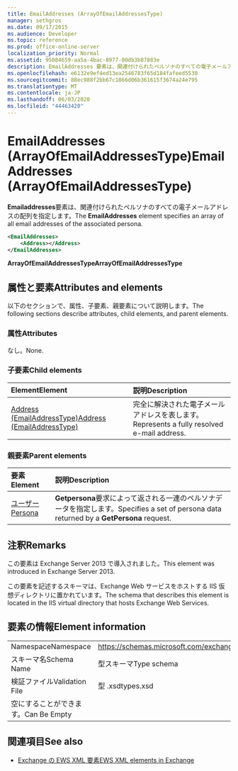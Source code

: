 ```yaml
---
title: EmailAddresses (ArrayOfEmailAddressesType)
manager: sethgros
ms.date: 09/17/2015
ms.audience: Developer
ms.topic: reference
ms.prod: office-online-server
localization_priority: Normal
ms.assetid: 95084659-aa5a-4bac-8977-00db3b87883e
description: EmailAddresses 要素は、関連付けられたペルソナのすべての電子メールアドレスの配列を指定します。
ms.openlocfilehash: e6132e9ef4ed13ea2546783f65d184fafeed5530
ms.sourcegitcommit: 88ec988f2bb67c1866d06b361615f3674a24e795
ms.translationtype: MT
ms.contentlocale: ja-JP
ms.lasthandoff: 06/03/2020
ms.locfileid: "44463420"
---
```

# <a name="emailaddresses-arrayofemailaddressestype"></a><span data-ttu-id="ae4bc-103">EmailAddresses (ArrayOfEmailAddressesType)</span><span class="sxs-lookup"><span data-stu-id="ae4bc-103">EmailAddresses (ArrayOfEmailAddressesType)</span></span>

<span data-ttu-id="ae4bc-104">**Emailaddresses**要素は、関連付けられたペルソナのすべての電子メールアドレスの配列を指定します。</span><span class="sxs-lookup"><span data-stu-id="ae4bc-104">The **EmailAddresses** element specifies an array of all email addresses of the associated persona.</span></span> 
  
```XML
<EmailAddresses>
    <Address></Address>
</EmailAddresses>
```

 <span data-ttu-id="ae4bc-105">**ArrayOfEmailAddressesType**</span><span class="sxs-lookup"><span data-stu-id="ae4bc-105">**ArrayOfEmailAddressesType**</span></span>
## <a name="attributes-and-elements"></a><span data-ttu-id="ae4bc-106">属性と要素</span><span class="sxs-lookup"><span data-stu-id="ae4bc-106">Attributes and elements</span></span>

<span data-ttu-id="ae4bc-107">以下のセクションで、属性、子要素、親要素について説明します。</span><span class="sxs-lookup"><span data-stu-id="ae4bc-107">The following sections describe attributes, child elements, and parent elements.</span></span>
  
### <a name="attributes"></a><span data-ttu-id="ae4bc-108">属性</span><span class="sxs-lookup"><span data-stu-id="ae4bc-108">Attributes</span></span>

<span data-ttu-id="ae4bc-109">なし。</span><span class="sxs-lookup"><span data-stu-id="ae4bc-109">None.</span></span>
  
### <a name="child-elements"></a><span data-ttu-id="ae4bc-110">子要素</span><span class="sxs-lookup"><span data-stu-id="ae4bc-110">Child elements</span></span>

|<span data-ttu-id="ae4bc-111">**Element**</span><span class="sxs-lookup"><span data-stu-id="ae4bc-111">**Element**</span></span>|<span data-ttu-id="ae4bc-112">**説明**</span><span class="sxs-lookup"><span data-stu-id="ae4bc-112">**Description**</span></span>|
|:-----|:-----|
|[<span data-ttu-id="ae4bc-113">Address (EmailAddressType)</span><span class="sxs-lookup"><span data-stu-id="ae4bc-113">Address (EmailAddressType)</span></span>](address-emailaddresstype.md) <br/> |<span data-ttu-id="ae4bc-114">完全に解決された電子メールアドレスを表します。</span><span class="sxs-lookup"><span data-stu-id="ae4bc-114">Represents a fully resolved e-mail address.</span></span>  <br/> |
   
### <a name="parent-elements"></a><span data-ttu-id="ae4bc-115">親要素</span><span class="sxs-lookup"><span data-stu-id="ae4bc-115">Parent elements</span></span>

|<span data-ttu-id="ae4bc-116">**要素**</span><span class="sxs-lookup"><span data-stu-id="ae4bc-116">**Element**</span></span>|<span data-ttu-id="ae4bc-117">**説明**</span><span class="sxs-lookup"><span data-stu-id="ae4bc-117">**Description**</span></span>|
|:-----|:-----|
|[<span data-ttu-id="ae4bc-118">ユーザー</span><span class="sxs-lookup"><span data-stu-id="ae4bc-118">Persona</span></span>](persona.md) <br/> |<span data-ttu-id="ae4bc-119">**Getpersona**要求によって返される一連のペルソナデータを指定します。</span><span class="sxs-lookup"><span data-stu-id="ae4bc-119">Specifies a set of persona data returned by a **GetPersona** request.</span></span>  <br/> |
   
## <a name="remarks"></a><span data-ttu-id="ae4bc-120">注釈</span><span class="sxs-lookup"><span data-stu-id="ae4bc-120">Remarks</span></span>

<span data-ttu-id="ae4bc-121">この要素は Exchange Server 2013 で導入されました。</span><span class="sxs-lookup"><span data-stu-id="ae4bc-121">This element was introduced in Exchange Server 2013.</span></span>
  
<span data-ttu-id="ae4bc-122">この要素を記述するスキーマは、Exchange Web サービスをホストする IIS 仮想ディレクトリに置かれています。</span><span class="sxs-lookup"><span data-stu-id="ae4bc-122">The schema that describes this element is located in the IIS virtual directory that hosts Exchange Web Services.</span></span>
  
## <a name="element-information"></a><span data-ttu-id="ae4bc-123">要素の情報</span><span class="sxs-lookup"><span data-stu-id="ae4bc-123">Element information</span></span>

|||
|:-----|:-----|
|<span data-ttu-id="ae4bc-124">Namespace</span><span class="sxs-lookup"><span data-stu-id="ae4bc-124">Namespace</span></span>  <br/> |https://schemas.microsoft.com/exchange/services/2006/types  <br/> |
|<span data-ttu-id="ae4bc-125">スキーマ名</span><span class="sxs-lookup"><span data-stu-id="ae4bc-125">Schema Name</span></span>  <br/> |<span data-ttu-id="ae4bc-126">型スキーマ</span><span class="sxs-lookup"><span data-stu-id="ae4bc-126">Type schema</span></span>  <br/> |
|<span data-ttu-id="ae4bc-127">検証ファイル</span><span class="sxs-lookup"><span data-stu-id="ae4bc-127">Validation File</span></span>  <br/> |<span data-ttu-id="ae4bc-128">型 .xsd</span><span class="sxs-lookup"><span data-stu-id="ae4bc-128">types.xsd</span></span>  <br/> |
|<span data-ttu-id="ae4bc-129">空にすることができます。</span><span class="sxs-lookup"><span data-stu-id="ae4bc-129">Can Be Empty</span></span>  <br/> ||
   
## <a name="see-also"></a><span data-ttu-id="ae4bc-130">関連項目</span><span class="sxs-lookup"><span data-stu-id="ae4bc-130">See also</span></span>



- [<span data-ttu-id="ae4bc-131">Exchange の EWS XML 要素</span><span class="sxs-lookup"><span data-stu-id="ae4bc-131">EWS XML elements in Exchange</span></span>](ews-xml-elements-in-exchange.md)

